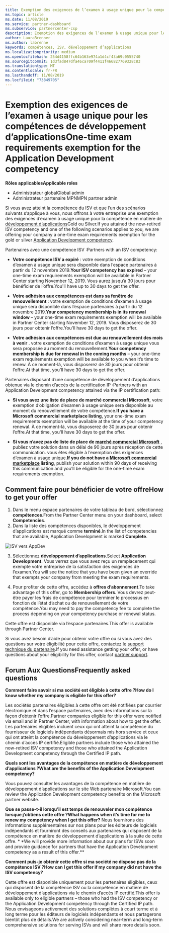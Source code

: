 ```yaml
---
title: Exemption des exigences de l’examen à usage unique pour la compétence du développement d’applications | Espace partenaires
ms.topic: article
ms.date: 11/08/2019
ms.service: partner-dashboard
ms.subservice: partnercenter-csp
description: Exemption des exigences de l’examen à usage unique pour les compétences de développement d’applications
author: LauraBrenner
ms.author: labrenne
keywords: compétences, ISV, développement d’applications
ms.localizationpriority: medium
ms.openlocfilehash: 254d4158ffc64b163e974a1d4cf43a69c0555740
ms.sourcegitcommit: 1d3fad847dfa46ca709f4411f466827769328c83
ms.translationtype: MT
ms.contentlocale: fr-FR
ms.lasthandoff: 11/08/2019
ms.locfileid: "73849705"
---
```

# <a name="one-time-exam-requirements-exemption-for-the-application-development-competency"></a><span data-ttu-id="8b2d9-104">Exemption des exigences de l’examen à usage unique pour les compétences de développement d’applications</span><span class="sxs-lookup"><span data-stu-id="8b2d9-104">One-time exam requirements exemption for the Application Development competency</span></span>

<span data-ttu-id="8b2d9-105">**Rôles applicables**</span><span class="sxs-lookup"><span data-stu-id="8b2d9-105">**Applicable roles**</span></span>

- <span data-ttu-id="8b2d9-106">Administrateur global</span><span class="sxs-lookup"><span data-stu-id="8b2d9-106">Global admin</span></span>
- <span data-ttu-id="8b2d9-107">Administrateur partenaire MPN</span><span class="sxs-lookup"><span data-stu-id="8b2d9-107">MPN partner admin</span></span>

<span data-ttu-id="8b2d9-108">Si vous avez atteint la compétence du ISV et que l’un des scénarios suivants s’applique à vous, nous offrons à votre entreprise une exemption des exigences d’examen à usage unique pour la compétence en matière de [développement d’applications](https://partner.microsoft.com/membership/application-development-competency)Gold ou Silver.</span><span class="sxs-lookup"><span data-stu-id="8b2d9-108">If you attained the now-retired ISV competency and one of the following scenarios applies to you, we are offering your company a one-time exam requirements exemption for the gold or silver [Application Development competency](https://partner.microsoft.com/membership/application-development-competency).</span></span> 

<span data-ttu-id="8b2d9-109">Partenaires avec une compétence ISV :</span><span class="sxs-lookup"><span data-stu-id="8b2d9-109">Partners with an ISV competency:</span></span>

- <span data-ttu-id="8b2d9-110">**Votre compétence ISV a expiré** : votre exemption de conditions d’examen à usage unique sera disponible dans l’espace partenaires à partir du 12 novembre 2019.</span><span class="sxs-lookup"><span data-stu-id="8b2d9-110">**Your ISV competency has expired** – your one-time exam requirements exemption will be available in Partner Center starting November 12, 2019.</span></span> <span data-ttu-id="8b2d9-111">Vous aurez jusqu’à 30 jours pour bénéficier de l’offre.</span><span class="sxs-lookup"><span data-stu-id="8b2d9-111">You'll have up to 30 days to get the offer.</span></span> 

- <span data-ttu-id="8b2d9-112">**Votre adhésion aux compétences est dans sa fenêtre de renouvellement** : votre exemption de conditions d’examen à usage unique sera disponible dans l’espace partenaires à partir du 12 novembre 2019.</span><span class="sxs-lookup"><span data-stu-id="8b2d9-112">**Your competency membership is in its renewal window** – your one-time exam requirements exemption will be available in Partner Center starting November 12, 2019.</span></span> <span data-ttu-id="8b2d9-113">Vous disposerez de 30 jours pour obtenir l’offre.</span><span class="sxs-lookup"><span data-stu-id="8b2d9-113">You'll have 30 days to get the offer.</span></span> 

- <span data-ttu-id="8b2d9-114">**Votre adhésion aux compétences est due au renouvellement des mois à venir** . votre exemption de conditions d’examen à usage unique vous sera proposée au moment du renouvellement.</span><span class="sxs-lookup"><span data-stu-id="8b2d9-114">**Your competency membership is due for renewal in the coming months** – your one-time exam requirements exemption will be available to you when it’s time to renew.</span></span> <span data-ttu-id="8b2d9-115">À ce moment-là, vous disposerez de 30 jours pour obtenir l’offre.</span><span class="sxs-lookup"><span data-stu-id="8b2d9-115">At that time, you'll have 30 days to get the offer.</span></span>

<span data-ttu-id="8b2d9-116">Partenaires disposant d’une compétence de développement d’applications obtenue via le chemin d’accès de la certification IP :</span><span class="sxs-lookup"><span data-stu-id="8b2d9-116">Partners with an Application Development competency attained via the IP certification path:</span></span>

- <span data-ttu-id="8b2d9-117">**Si vous avez une liste de place de marché commercial Microsoft**, votre exemption d’obligation d’examen à usage unique sera disponible au moment du renouvellement de votre compétence.</span><span class="sxs-lookup"><span data-stu-id="8b2d9-117">**If you have a Microsoft commercial marketplace listing**, your one-time exam requirements exemption will be available at the time of your competency renewal.</span></span> <span data-ttu-id="8b2d9-118">À ce moment-là, vous disposerez de 30 jours pour obtenir l’offre.</span><span class="sxs-lookup"><span data-stu-id="8b2d9-118">At that time, you'll have 30 days to get the offer.</span></span>

- <span data-ttu-id="8b2d9-119">**Si vous n’avez pas de liste de place de [marché commercial Microsoft](https://azure.microsoft.com/overview/commercial-marketplace/)** , publiez votre solution dans un délai de 90 jours après réception de cette communication. vous êtes éligible à l’exemption des exigences d’examen à usage unique.</span><span class="sxs-lookup"><span data-stu-id="8b2d9-119">**If you do not have a [Microsoft commercial marketplace](https://azure.microsoft.com/overview/commercial-marketplace/) listing**, publish your solution within 90 days of receiving this communication and you’ll be eligible for the one-time exam requirements exemption.</span></span>

## <a name="how-to-get-your-offer"></a><span data-ttu-id="8b2d9-120">Comment faire pour bénéficier de votre offre</span><span class="sxs-lookup"><span data-stu-id="8b2d9-120">How to get your offer</span></span>

1. <span data-ttu-id="8b2d9-121">Dans le menu espace partenaires de votre tableau de bord, sélectionnez **compétences**.</span><span class="sxs-lookup"><span data-stu-id="8b2d9-121">From the Partner Center menu on your dashboard, select **Competencies**.</span></span>
2. <span data-ttu-id="8b2d9-122">Dans la liste des compétences disponibles, le développement d’applications est marqué comme **terminé**.</span><span class="sxs-lookup"><span data-stu-id="8b2d9-122">In the list of competencies that are available, Application Development is marked **Complete**.</span></span>

![ISV vers AppDev](images/appdev.png)

3. <span data-ttu-id="8b2d9-124">Sélectionnez **développement d’applications**.</span><span class="sxs-lookup"><span data-stu-id="8b2d9-124">Select **Application Development**.</span></span> <span data-ttu-id="8b2d9-125">Vous verrez que vous avez reçu un remplacement qui exempte votre entreprise de la satisfaction des exigences de l’examen.</span><span class="sxs-lookup"><span data-stu-id="8b2d9-125">You will see the notice that you have been given an override that exempts your company from meeting the exam requirements.</span></span> 

4. <span data-ttu-id="8b2d9-126">Pour profiter de cette offre, accédez à **offres d’abonnement**.</span><span class="sxs-lookup"><span data-stu-id="8b2d9-126">To take advantage of this offer, go to **Membership offers**.</span></span> <span data-ttu-id="8b2d9-127">Vous devrez peut-être payer les frais de compétence pour terminer le processus en fonction de l’état d’achat ou de renouvellement de votre compétence.</span><span class="sxs-lookup"><span data-stu-id="8b2d9-127">You may need to pay the competency fee to complete the process depending on your competency purchase or renewal status.</span></span> 

<span data-ttu-id="8b2d9-128">Cette offre est disponible via l’espace partenaires.</span><span class="sxs-lookup"><span data-stu-id="8b2d9-128">This offer is available through Partner Center.</span></span>

<span data-ttu-id="8b2d9-129">Si vous avez besoin d’aide pour obtenir votre offre ou si vous avez des questions sur votre éligibilité pour cette offre, contactez le [support technique du partenaire](https://partner.microsoft.com/Support).</span><span class="sxs-lookup"><span data-stu-id="8b2d9-129">If you need assistance getting your offer, or have questions about your eligibility for this offer, contact [partner support](https://partner.microsoft.com/Support).</span></span> 

## <a name="frequently-asked-questions"></a><span data-ttu-id="8b2d9-130">Forum Aux Questions</span><span class="sxs-lookup"><span data-stu-id="8b2d9-130">Frequently asked questions</span></span>

<span data-ttu-id="8b2d9-131">**Comment faire savoir si ma société est éligible à cette offre ?**</span><span class="sxs-lookup"><span data-stu-id="8b2d9-131">**How do I know whether my company is eligible for this offer?**</span></span>

<span data-ttu-id="8b2d9-132">Les sociétés partenaires éligibles à cette offre ont été notifiées par courrier électronique et dans l’espace partenaires, avec des informations sur la façon d’obtenir l’offre.</span><span class="sxs-lookup"><span data-stu-id="8b2d9-132">Partner companies eligible for this offer were notified via email and in Partner Center, with information about how to get the offer.</span></span> <span data-ttu-id="8b2d9-133">Les partenaires éligibles incluent ceux qui ont atteint la compétence du fournisseur de logiciels indépendants désormais mis hors service et ceux qui ont atteint la compétence du développement d’applications via le chemin d’accès IP certifié.</span><span class="sxs-lookup"><span data-stu-id="8b2d9-133">Eligible partners include those who attained the now-retired ISV competency and those who attained the Application Development competency through the Certified IP path.</span></span> 

<span data-ttu-id="8b2d9-134">**Quels sont les avantages de la compétence en matière de développement d’applications ?**</span><span class="sxs-lookup"><span data-stu-id="8b2d9-134">**What are the benefits of the Application Development competency?**</span></span>

<span data-ttu-id="8b2d9-135">Vous pouvez consulter les avantages de la compétence en matière de développement d’applications sur le site Web partenaire Microsoft.</span><span class="sxs-lookup"><span data-stu-id="8b2d9-135">You can review the Application Development competency benefits on the Microsoft partner website.</span></span> 

<span data-ttu-id="8b2d9-136">**Que se passe-t-il lorsqu’il est temps de renouveler mon compétence lorsque j’obtiens cette offre ?**</span><span class="sxs-lookup"><span data-stu-id="8b2d9-136">**What happens when it’s time for me to renew my competency when I get this offer?**</span></span> <span data-ttu-id="8b2d9-137">Nous fournirons des informations supplémentaires sur nos plans pour les éditeurs de logiciels indépendants et fourniront des conseils aux partenaires qui disposent de la compétence en matière de développement d’applications à la suite de cette offre. \* \*</span><span class="sxs-lookup"><span data-stu-id="8b2d9-137">We will provide more information about our plans for ISVs soon and provide guidance for partners that have the Application Development competency as a result of this offer.\*\*</span></span>  

<span data-ttu-id="8b2d9-138">**Comment puis-je obtenir cette offre si ma société ne dispose pas de la compétence ISV ?**</span><span class="sxs-lookup"><span data-stu-id="8b2d9-138">**How can I get this offer if my company did not have the ISV competency?**</span></span>

<span data-ttu-id="8b2d9-139">Cette offre est disponible uniquement pour les partenaires éligibles, ceux qui disposent de la compétence ISV ou la compétence en matière de développement d’applications via le chemin d’accès IP certifié.</span><span class="sxs-lookup"><span data-stu-id="8b2d9-139">This offer is available only to eligible partners – those who had the ISV competency or the Application Development competency through the Certified IP path.</span></span> <span data-ttu-id="8b2d9-140">Nous envisageons activement des solutions complètes à court terme et à long terme pour les éditeurs de logiciels indépendants et nous partagerons bientôt plus de détails.</span><span class="sxs-lookup"><span data-stu-id="8b2d9-140">We are actively considering near-term and long-term comprehensive solutions for serving ISVs and will share more details soon.</span></span> 


